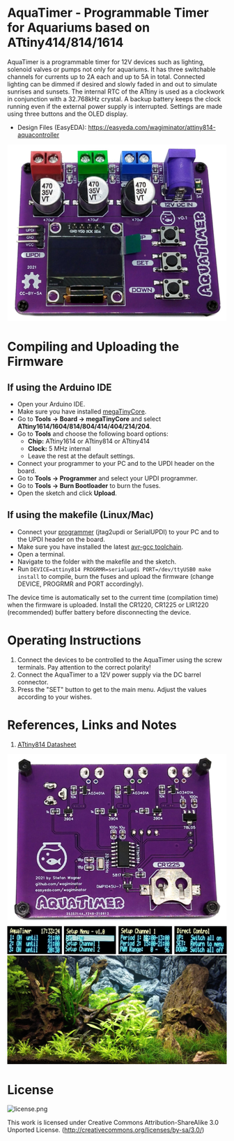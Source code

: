 # AquaTimer - Programmable Timer for Aquariums based on ATtiny414/814/1614
AquaTimer is a programmable timer for 12V devices such as lighting, solenoid valves or pumps not only for aquariums. It has three switchable channels for currents up to 2A each and up to 5A in total. Connected lighting can be dimmed if desired and slowly faded in and out to simulate sunrises and sunsets. The internal RTC of the ATtiny is used as a clockwork in conjunction with a 32.768kHz crystal. A backup battery keeps the clock running even if the external power supply is interrupted. Settings are made using three buttons and the OLED display.

- Design Files (EasyEDA): https://easyeda.com/wagiminator/attiny814-aquacontroller

![pic1.jpg](https://raw.githubusercontent.com/wagiminator/ATtiny814-AquaTimer/main/documentation/AquaTimer_pic1.jpg)

# Compiling and Uploading the Firmware
## If using the Arduino IDE
- Open your Arduino IDE.
- Make sure you have installed [megaTinyCore](https://github.com/SpenceKonde/megaTinyCore).
- Go to **Tools -> Board -> megaTinyCore** and select **ATtiny1614/1604/814/804/414/404/214/204**.
- Go to **Tools** and choose the following board options:
  - **Chip:**           ATtiny1614 or ATtiny814 or ATtiny414
  - **Clock:**          5 MHz internal
  - Leave the rest at the default settings.
- Connect your programmer to your PC and to the UPDI header on the board.
- Go to **Tools -> Programmer** and select your UPDI programmer.
- Go to **Tools -> Burn Bootloader** to burn the fuses.
- Open the sketch and click **Upload**.

## If using the makefile (Linux/Mac)
- Connect your [programmer](https://github.com/wagiminator/AVR-Programmer) (jtag2updi or SerialUPDI) to your PC and to the UPDI header on the board.
- Make sure you have installed the latest [avr-gcc toolchain](http://maxembedded.com/2015/06/setting-up-avr-gcc-toolchain-on-linux-and-mac-os-x/).
- Open a terminal.
- Navigate to the folder with the makefile and the sketch.
- Run `DEVICE=attiny814 PROGRMR=serialupdi PORT=/dev/ttyUSB0 make install` to compile, burn the fuses and upload the firmware (change DEVICE, PROGRMR and PORT accordingly).

The device time is automatically set to the current time (compilation time) when the firmware is uploaded. Install the CR1220, CR1225 or LIR1220 (recommended) buffer battery before disconnecting the device.

# Operating Instructions
1. Connect the devices to be controlled to the AquaTimer using the screw terminals. Pay attention to the correct polarity!
2. Connect the AquaTimer to a 12V power supply via the DC barrel connector.
3. Press the "SET" button to get to the main menu. Adjust the values according to your wishes.

# References, Links and Notes
1. [ATtiny814 Datasheet](https://ww1.microchip.com/downloads/en/DeviceDoc/ATtiny417-814-816-817-DataSheet-DS40002288A.pdf)

![pic2.jpg](https://raw.githubusercontent.com/wagiminator/ATtiny814-AquaTimer/main/documentation/AquaTimer_pic2.jpg)
![pic3.png](https://raw.githubusercontent.com/wagiminator/ATtiny814-AquaTimer/main/documentation/AquaTimer_pic3.png)
![pic4.jpg](https://raw.githubusercontent.com/wagiminator/ATtiny814-AquaTimer/main/documentation/AquaTimer_pic4.jpg)

# License
![license.png](https://i.creativecommons.org/l/by-sa/3.0/88x31.png)

This work is licensed under Creative Commons Attribution-ShareAlike 3.0 Unported License. 
(http://creativecommons.org/licenses/by-sa/3.0/)
